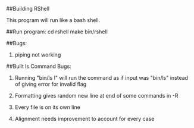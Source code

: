 ##Building RShell

This program will run like a bash shell.

##Run program:	cd rshell
		make
		bin/rshell

##Bugs:
1. piping not working

##Built ls Command
Bugs:

1. Running "bin/ls l" will run the command as if input was "bin/ls" instead of giving error for invalid flag

2. Formatting gives random new line at end of some commands in -R

3. Every file is on its own line

4. Alignment needs improvement to account for every case
